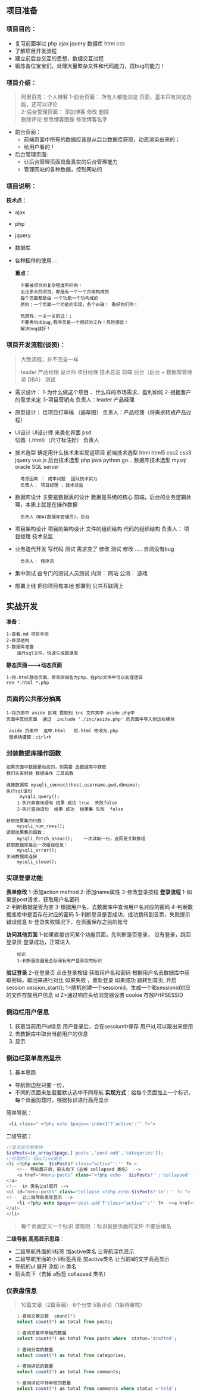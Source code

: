 ## 项目准备


### 项目目的： 
+  复习前面学过 php  ajax  jquery  数据库   html  css
+  了解项目开发流程  
+  建立前后台交互的思想，数据交互过程
+  锻炼各位宝宝们，处理大量繁杂文件和代码能力，找bug的能力！

### 项目介绍：
> 阿里百秀：个人博客
        1-前台页面： 所有人都能浏览 页面，基本只有浏览功能，还可以评论  
        2-后台管理页面：
            添加博客 修改  删除  
            删除评论
            修改博客图像
            修改博客名字


+ 前台页面：
  + 前端页面中所有的数据应该是从后台数据库获取，动态渲染出来的；
  + 给用户看的！
+ 后台管理页面:
  + 让后台管理页面具备真实的后台管理能力
  + 管理网站的各种数据，控制网站的



### 项目说明：
**技术点**：
+ ajax

+ php

+ jquery

+ 数据库

+ 各种插件的使用....

  **重点**：

        不要被项目的复杂程度所吓倒！
        无论多大的项目，都是有一个一个页面构成的
        每个页面都是由 一个功能一个功构成的
        原则：一个页面一个功能的实现，各个击破！ 看好你们哟！
        
        玩游戏：一关一关的过！;
        不要害怕出bug,程序员是一个很好的工作！风险很低！
        解决bug就好！




### 项目开发流程(谈资)：

> 大致流程，并不完全一样
>
> leader   产品经理  设计师  项目经理  技术总监  前端  后台（后台 + 数据库管理员 DBA） 测试

+ 需求设计：
        1-为什么做这个项目 、什么样的市场需求、盈利如何
        2-根据客户的需求来定 
        3-项目营销点
        负责人：leader  产品经理
+ 原型设计：
        给项目打草稿 （画草图）
        负责人：产品经理（将需求转成产品过程）

+ UI设计
       UI设计师 来美化界面 psd  
        切图（.html）（尺寸标注好）
       负责人

+ 技术选型
        确定用什么技术来实现这项目
        前端技术选型  html html5  css2 css3  jquery  vue.js 
        后台技术选型  php  java  python  go...
        数据库技术选型  mysql oracle  SQL server
        
        考虑因素 ： 成本问题  团队技术实力
        负责人： 项目经理 ，技术总监  

+ 数据库设计
         主要是数据表的设计
      		数据是系统的核心
      		前端，后台的业务逻辑处理，本质上就是在操作数据
        		
        负责人 DBA(数据库管理员)，后台


+ 项目架构设计
        项目的架构设计
            文件的组织结构
            代码的组织结构
      负责人： 项目经理 技术总监 

+ 业务迭代开发
        写代码
        测试  需求变了
        修改 
        测试
        修改
        .....  自测没有bug
        
        负责人： 程序员

+ 集中测试
        由专门的测试人员测试
        内测： 网站
        公测： 游戏 

+ 部署上线
        把你项目有本地 部署到 公共互联网上




## 实战开发

 **准备**：   

    1-查看.md 项目手册   
    2-目录结构
    3-数据库准备
    	运行sql文件，快速生成数据库

**静态页面--->动态页面**

    1-将.html静态页面，修改后缀名为php，在php文件中可以处理逻辑
    ren *.html *.php

### 页面的公共部分抽离 
    1-将页面中 aside 区域 提取到 inc 文件夹中 aside.php中
    页面中其他页面  通过  include './inc/aside.php' 向页面中导入侧边栏模块 
    
     aside 页面中  选中.html   将.html 修改为.php
     替换快捷键：ctrl+h

### 封装数据库操作函数
    如果页面中数据是动态的，则需要 去数据库中获取
    我们先来封装 数据操作 工具函数
    
    连接数据库 mysqli_connect(host,username,pwd,dbname);
    执行sql语句 
         mysqli_query();
        1-执行非查询语句 结果 成功 true  失败false  
        2-执行查询语句  结果 成功  结果集 失败  false 
    
    获取结果集的行数：
        mysqli_num_rows(); 
    读取结果集的函数：
        mysqli_fetch_assoc();    一次读取一行，返回是关联数组
    获取数据库最近一次错误信息：
        mysqli_error();
    关闭数据库连接
        mysqli_close();

### 实现登录功能

**表单修改**
		1-添加action  method
		2-添加name属性
		3-修改登录按钮
**登录流程**
		1-如果是post请求，获取用户名密码  
		2-判断数据是否为空
		3-根据用户名，去数据库中查询用户名对应的密码
		4-判断数据库库中是否存在对应的密码
		5-判断登录是否成功，成功跳转到首页，失败提示错误信息
		6-登录失败情况下，在页面保存之前的账号

**访问其他页面**
	1-如果直接访问某个功能页面，先判断是否登录，
	    没有登录，跳回登录页
	    登录成功，正常进入
	
	    标识
	    1-判断服务器是否存储有用户登录后的标识

**验证登录**
    2-在登录页  点击登录按钮
        获取用户名和密码
        根据用户名去数据库中获取密码，取回来进行对比
        如果失败 ，重新登录
        如果成功 
            跳转到首页,
            开启session session_start();
                1>随机创建一个sessionid，生成一个和sessionid对应的文件存放用户信息  id
                2>通过响应头给浏览器设置 cookie 存放PHPSESSID 

### 侧边栏用户信息 
1. 获取当前用户id信息
   用户登录后，会在session中保存 用户id,可以取出来使用   
2. 去数据库中取出当前用户的信息
3. 显示

### 侧边栏菜单高亮显示 
1. 基本思路
+ 导航侧边栏只要一份，
+ 不同的页面来加载要默认选中不同导航
  **实现方式**：给每个页面加上一个标识，每个页面加载时，根据标识进行高亮显示

简单导航：
```html
 <li class=" <?php echo $page=='index1'?'active':'' ?>">
```
二级导航：
```php
//是否是文章模块
$isPosts=in_array($page,['posts','post-add','categories']);
//外面的li 加active类名
<li <?php echo  $isPosts?'class="active"':'' ?> >
	<!-- 导航展开后，箭头向下（去掉 collapsed 类名） -->
	<a href="#menu-posts" class="<?php echo   $isPosts?'':'collapsed' ?>" data-toggle="collapse">         
</a>
<!--  in 类名让ul展开 -->
<ul id="menu-posts" class="collapse <?php echo $isPosts?'in':'' ?> ">
<!--  让二级导航高亮显示 -->
	<li <?php echo $page=='post-add'?'class="active"':'' ?>  ><a href="post-add.php">写文章</a></li>         
</ul>
</li>
```
> 每个页面定义一个标识   潜规则 ：标识就是页面的文件 不要后缀名

**二级导航 高亮显示思路**：
+ 二级导航外面的li标签 加active类名    让导航深色显示 
+ 二级导航里面的小 li标签高亮  加active类名    让当前li的文字高亮显示
+ 导航的ul 展开    添加 in 类名
+ 箭头向下（去掉 a标签  collapsed  类名）


### 仪表盘信息
> 10篇文章（2篇草稿）
> 6个分类
> 5条评论（1条待审核）

```sql
    1-查询文章总数  count(*)
    select count(*) as total from posts;
    
    2-查询文章中草稿的数量
    select count(*) as total from posts where  status='drafted';
    
    3-查询分类的数量
    select count(*) as total from categories;
    
    4-查询评论的数量
    select count(*) as total from comments;
    
    5-查询评论中待审核的数量
    select count(*) as total from comments where status ='held'; 
```

